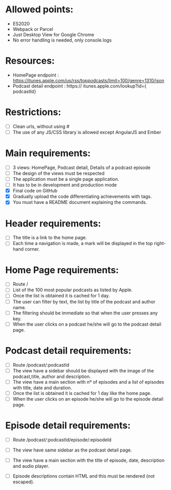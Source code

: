 Allowed points:
===============
- ES2020
- Webpack or Parcel
- Just Desktop View for Google Chrome
- No error handling is needed, only console.logs

Resources:
==========
- HomePage endpoint : https://itunes.apple.com/us/rss/toppodcasts/limit=100/genre=1310/json
- Podcast detail endpoint : https:// itunes.apple.com/lookup?id={​podcastId}

Restrictions:
=============
- [ ] Clean urls, without using #
- [ ] The use of any JS/CSS library is allowed except AngularJS and Ember

Main requirements:
=============
- [ ] 3 views: HomePage, Podcast detail, Details of a podcast episode
- [ ] The design of the views must be respected 
- [ ] The application must be a single page application.
- [ ] It has to be in development and production mode
- [x] Final code on GitHub
- [x] Gradually upload the code differentiating achievements with tags.
- [x] You must have a README document explaining the commands.

Header requirements:
====================
- [ ] The title is a link to the home page.
- [ ] Each time a navigation is made, a mark will be displayed in the top right-hand corner.

Home Page requirements:
=======================
- [ ] Route /
- [ ] List of the 100 most popular podcasts as listed by Apple.
- [ ] Once the list is obtained it is cached for 1 day.
- [ ] The user can filter by text, the list by title of the podcast and author name.
- [ ] The filtering should be immediate so that when the user presses any key.
- [ ] When the user clicks on a podcast he/she will go to the podcast detail page.

Podcast detail requirements:
============================
- [ ] Route /podcast/:podcastId
- [ ] The view have a sidebar should be displayed with the image of the podcast,title, author and description.
- [ ] The view have a main section with nº of episodes and a list of episodes with title, date and duration.
- [ ] Once the list is obtained it is cached for 1 day like the home page.
- [ ] When the user clicks on an episode he/she will go to the episode detail page.

Episode detail requirements:
============================
- [ ] Route /podcast/:podcastId/episode/:episodeId
- [ ] The view have same sidebar as the podcast detail page.
- [ ] The view have a main section with the title of episode, date, description and audio player.
- [ ] Episode descriptions contain HTML and this must be rendered (not escaped).

